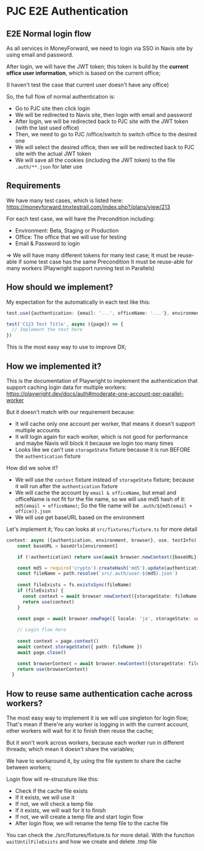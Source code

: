 # PJC E2E Authentication

## E2E Normal login flow

As all services in MoneyForward, we need to login via SSO in Navis site by using email and password.

After login, we will have the JWT token; this token is build by the **current office user information**, which is based
on the current office;

(I haven't test the case that current user doesn't have any office)

So, the full flow of normal authentication is:
- Go to PJC site then click login
- We will be redirected to Navis site, then login with email and password
- After login, we will be redirected back to PJC site with the JWT token (with the last used office)
- Then, we need to go to PJC /office/switch to switch office to the desired one
- We will select the desired office, then we will be redirected back to PJC site with the actual JWT token
- We will save all the cookies (including the JWT token) to the file `.auth/**.json` for later use

## Requirements

We have many test cases, which is listed here: https://moneyforward.tmxtestrail.com/index.php?/plans/view/213

For each test case, we will have the Precondition including:
- Environment: Beta, Staging or Production
- Office: The office that we will use for testing
- Email & Password to login

=> We will have many different tokens for many test case;
It must be reuse-able if some test case has the same Precondition
It must be reuse-able for many workers (Playwright support running test in Parallels)

## How should we implement?

My expectation for the automatically in each test like this:

```typescript
test.use({authentication: {email: '...', officeName: '...'}, environment: '...'})

test('C123 Test Title', async ({page}) => {
  // Implement the test here
})
```

This is the most easy way to use to improve DX;

## How we implemented it?

This is the documentation of Playwright to implement the authentication that support caching login data for multiple workers:
https://playwright.dev/docs/auth#moderate-one-account-per-parallel-worker

But it doesn't match with our requirement because:
- It will cache only one account per worker, that means it doesn't support multiple accounts
- It will login again for each worker, which is not good for performance and maybe Navis will block it because we login too many times
- Looks like we can't use `storageState` fixture because it is run BEFORE the `authentication` fixture

How did we solve it?
- We will use the `context` fixture instead of `storageState` fixture; because it will run after the `authentication` fixture
- We will cache the account by `email & officeName`, but email and officeName is not fit for the file name, so we will use md5 hash of it: `md5(email + officeName)`; So the file name will be `.auth/${md5(email + office)}.json`
- We will use get baseURL based on the environment

Let's implement it; You can looks at `src/fixtures/fixture.ts` for more detail

```typescript
context: async ({authentication, environment, browser}, use, testInfo) => {
    const baseURL = baseUrls[environment]

    if (!authentication) return use(await browser.newContext({baseURL}));

    const md5 = require('crypto').createHash('md5').update(authentication.email + authentication.officeName).digest('hex')
    const fileName = path.resolve(`src/.auth/user-${md5}.json`)
  
    const fileExists = fs.existsSync(fileName)
    if (fileExists) {
      const context = await browser.newContext({storageState: fileName, baseURL})
      return use(context)
    }

    const page = await browser.newPage({ locale: 'ja', storageState: undefined, baseURL })
    
    // Login flow here
  
    const context = page.context()
    await context.storageState({ path: fileName })
    await page.close()

    const browserContext = await browser.newContext({storageState: fileName, baseURL})
    return use(browserContext)
  }
```

## How to reuse same authentication cache across workers?

The most easy way to implement it is we will use singleton for login flow;
That's mean if there're any worker is logging in with the current account, other workers will wait for it to finish then reuse the cache;

But it won't work across workers, because each worker run in different threads; which mean it doesn't share the variables;

We have to workaround it, by using the file system to share the cache between workers;

Login flow will re-strucuture like this:

- Check if the cache file exists
- If it exists, we will use it
- If not, we will check a temp file
- If it exists, we will wait for it to finish
- If not, we will create a temp file and start login flow
- After login flow, we will rename the temp file to the cache file

You can check the ./src/fixtures/fixture.ts for more detail. With the function `waitUntilFileExists` and how we create and delete .tmp file